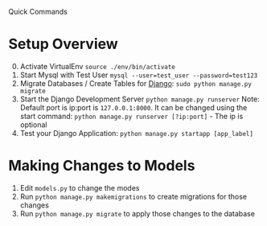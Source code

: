 Quick Commands
# Setup Overview
0. Activate VirtualEnv
  `source ./env/bin/activate`
1. Start Mysql with Test User
  `mysql --user=test_user --password=test123`
2. Migrate Databases / Create Tables for [Django](https://docs.djangoproject.com/en/1.8/intro/tutorial01/):
  `sudo python manage.py migrate`
3. Start the Django Development Server
  `python manage.py runserver`
  Note: Default port is ip:port is `127.0.0.1:8000`. It can be changed using the
  start command: `python manage.py runserver [?ip:port]` - The ip is optional
4. Test your Django Application:
  `python manage.py startapp [app_label]`

# Making Changes to Models
1. Edit `models.py` to change the modes  
2. Run `python manage.py makemigrations` to create migrations for those changes
3. Run `python manage.py migrate` to apply those changes to the database
